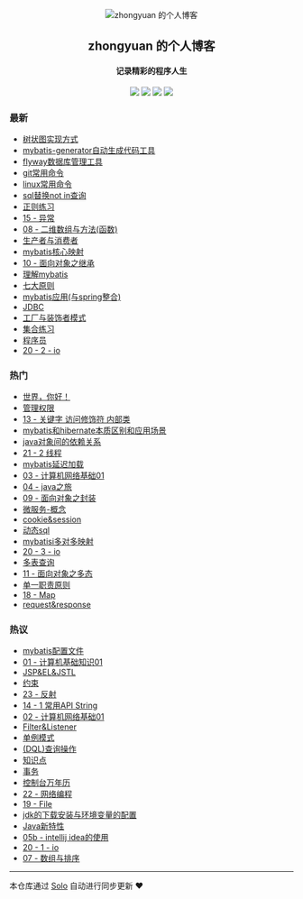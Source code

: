 <p align="center"><img alt="zhongyuan 的个人博客" src="https://static.b3log.org/images/brand/solo-32.png"></p><h2 align="center">
zhongyuan 的个人博客
</h2>

<h4 align="center">记录精彩的程序人生</h4>
<p align="center"><a title="zhongyuan 的个人博客" target="_blank" href="https://github.com/zhong462245819/solo-blog"><img src="https://img.shields.io/github/last-commit/zhong462245819/solo-blog.svg?style=flat-square&color=FF9900"></a>
<a title="GitHub repo size in bytes" target="_blank" href="https://github.com/zhong462245819/solo-blog"><img src="https://img.shields.io/github/repo-size/zhong462245819/solo-blog.svg?style=flat-square"></a>
<a title="Solo Version" target="_blank" href="https://github.com/b3log/solo/releases"><img src="https://img.shields.io/badge/solo-3.6.4-f1e05a.svg?style=flat-square&color=blueviolet"></a>
<a title="Hits" target="_blank" href="https://github.com/b3log/hits"><img src="https://hits.b3log.org/zhong462245819/solo-blog.svg"></a></p>

### 最新

* [树状图实现方式](https://www.zsyfw.cn/articles/2019/09/09/1568042556862.html)
* [mybatis-generator自动生成代码工具](https://www.zsyfw.cn/articles/2019/09/03/1567525728642.html)
* [flyway数据库管理工具](https://www.zsyfw.cn/articles/2019/09/03/1567523814503.html)
* [git常用命令](https://www.zsyfw.cn/articles/2019/09/03/1567523730273.html)
* [linux常用命令](https://www.zsyfw.cn/articles/2019/09/03/1567523659000.html)
* [sql替换not in查询](https://www.zsyfw.cn/articles/2019/09/03/1567523511515.html)
* [正则练习](https://www.zsyfw.cn/articles/2019/09/01/1567349138741.html)
* [15 - 异常](https://www.zsyfw.cn/articles/2019/09/01/1567349138535.html)
* [08 - 二维数组与方法(函数)](https://www.zsyfw.cn/articles/2019/09/01/1567349138337.html)
* [生产者与消费者](https://www.zsyfw.cn/articles/2019/09/01/1567349138138.html)
* [mybatis核心映射](https://www.zsyfw.cn/articles/2019/09/01/1567349137928.html)
* [10 - 面向对象之继承](https://www.zsyfw.cn/articles/2019/09/01/1567349137720.html)
* [理解mybatis](https://www.zsyfw.cn/articles/2019/09/01/1567349137503.html)
* [七大原则](https://www.zsyfw.cn/articles/2019/09/01/1567349137305.html)
* [mybatis应用(与spring整合)](https://www.zsyfw.cn/articles/2019/09/01/1567349137117.html)
* [JDBC](https://www.zsyfw.cn/articles/2019/09/01/1567349136921.html)
* [工厂与装饰者模式](https://www.zsyfw.cn/articles/2019/09/01/1567349136733.html)
* [集合练习](https://www.zsyfw.cn/articles/2019/09/01/1567349136536.html)
* [程序员](https://www.zsyfw.cn/articles/2019/09/01/1567349136319.html)
* [20 - 2 - io](https://www.zsyfw.cn/articles/2019/09/01/1567349136094.html)

### 热门

* [世界，你好！](https://www.zsyfw.cn/hello-solo)
* [管理权限](https://www.zsyfw.cn/articles/2019/09/01/1567349135891.html)
* [13 - 关键字 访问修饰符 内部类](https://www.zsyfw.cn/articles/2019/09/01/1567349122376.html)
* [mybatis和hibernate本质区别和应用场景](https://www.zsyfw.cn/articles/2019/09/01/1567349122820.html)
* [java对象间的依赖关系](https://www.zsyfw.cn/articles/2019/09/01/1567349123291.html)
* [21 - 2 线程](https://www.zsyfw.cn/articles/2019/09/01/1567349123661.html)
* [mybatis延迟加载](https://www.zsyfw.cn/articles/2019/09/01/1567349123959.html)
* [03 - 计算机网络基础01](https://www.zsyfw.cn/articles/2019/09/01/1567349124246.html)
* [04 - java之旅](https://www.zsyfw.cn/articles/2019/09/01/1567349124687.html)
* [09 - 面向对象之封装](https://www.zsyfw.cn/articles/2019/09/01/1567349124999.html)
* [微服务-概念](https://www.zsyfw.cn/articles/2019/09/01/1567349125295.html)
* [cookie&session](https://www.zsyfw.cn/articles/2019/09/01/1567349125551.html)
* [动态sql](https://www.zsyfw.cn/articles/2019/09/01/1567349125786.html)
* [mybatisi多对多映射](https://www.zsyfw.cn/articles/2019/09/01/1567349126007.html)
* [20 - 3 - io](https://www.zsyfw.cn/articles/2019/09/01/1567349126249.html)
* [多表查询](https://www.zsyfw.cn/articles/2019/09/01/1567349126485.html)
* [11 - 面向对象之多态](https://www.zsyfw.cn/articles/2019/09/01/1567349126728.html)
* [单一职责原则](https://www.zsyfw.cn/articles/2019/09/01/1567349126960.html)
* [18 - Map](https://www.zsyfw.cn/articles/2019/09/01/1567349127179.html)
* [request&response](https://www.zsyfw.cn/articles/2019/09/01/1567349127417.html)

### 热议

* [mybatis配置文件](https://www.zsyfw.cn/articles/2019/09/01/1567349127666.html)
* [01 - 计算机基础知识01](https://www.zsyfw.cn/articles/2019/09/01/1567349127905.html)
* [JSP&EL&JSTL](https://www.zsyfw.cn/articles/2019/09/01/1567349128207.html)
* [约束](https://www.zsyfw.cn/articles/2019/09/01/1567349128461.html)
* [23 - 反射](https://www.zsyfw.cn/articles/2019/09/01/1567349128698.html)
* [14 - 1 常用API String](https://www.zsyfw.cn/articles/2019/09/01/1567349128955.html)
* [02 - 计算机网络基础01](https://www.zsyfw.cn/articles/2019/09/01/1567349129269.html)
* [Filter&Listener](https://www.zsyfw.cn/articles/2019/09/01/1567349129527.html)
* [单例模式](https://www.zsyfw.cn/articles/2019/09/01/1567349129730.html)
* [(DQL)查询操作](https://www.zsyfw.cn/articles/2019/09/01/1567349129919.html)
* [知识点](https://www.zsyfw.cn/articles/2019/09/01/1567349130125.html)
* [事务](https://www.zsyfw.cn/articles/2019/09/01/1567349130361.html)
* [控制台万年历](https://www.zsyfw.cn/articles/2019/09/01/1567349130559.html)
* [22 - 网络编程](https://www.zsyfw.cn/articles/2019/09/01/1567349130800.html)
* [19 - File](https://www.zsyfw.cn/articles/2019/09/01/1567349131057.html)
* [jdk的下载安装与环境变量的配置](https://www.zsyfw.cn/articles/2019/09/01/1567349131337.html)
* [Java新特性](https://www.zsyfw.cn/articles/2019/09/01/1567349131548.html)
* [05b - intellij idea的使用](https://www.zsyfw.cn/articles/2019/09/01/1567349131769.html)
* [20 - 1 - io](https://www.zsyfw.cn/articles/2019/09/01/1567349131982.html)
* [07 - 数组与排序](https://www.zsyfw.cn/articles/2019/09/01/1567349132215.html)

---

本仓库通过 [Solo](https://github.com/b3log/solo) 自动进行同步更新 ❤️ 